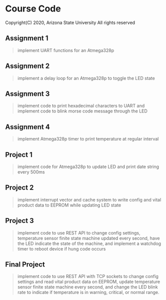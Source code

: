 # Course Code
Copyright(C) 2020, Arizona State University
All rights reserved

## Assignment 1
> implement UART functions for an Atmega328p

## Assignment 2
> implement a delay loop for an Atmega328p to toggle the LED state

## Assignment 3
> implement code to print hexadecimal characters to UART and implement code to blink morse code message through the LED

## Assignment 4
> implement Atmega328p timer to print temperature at regular interval

## Project 1
> implement code for Atmega328p to update LED and print date string every 500ms

## Project 2
> implement interrupt vector and cache system to write config and vital product data to EEPROM while updating LED state

## Project 3
> implement code to use REST API to change config settings, temperature sensor finite state machine updated every second, have the LED indicate the state of the machine, and implement a watchdog timer to reboot device if hung code occurs


## Final Project
> implement code to use REST API with TCP sockets to change config settings and read vital product data on EEPROM, update temperature sensor finite state machine every second, and change the LED blink rate to indicate if temperature is in warning, critical, or normal range.
